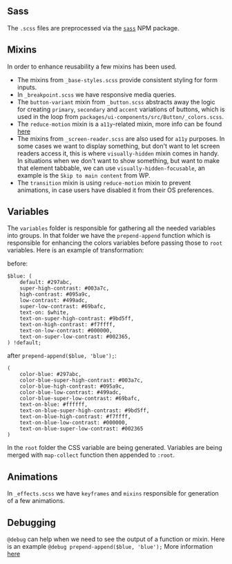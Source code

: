 ## Sass

The `.scss` files are preprocessed via the [`sass`](https://github.com/sass/dart-sass) NPM package.

## Mixins

In order to enhance reusability a few mixins has been used.

-   The mixins from `_base-styles.scss` provide consistent styling for form inputs.
-   In `_breakpoint.scss` we have responsive media queries.
-   The `button-variant` mixin from `_button.scss` abstracts away the logic for creating `primary`, `secondary` and `accent` variations of buttons, which is used in the loop from `packages/ui-components/src/Button/_colors.scss`.
-   The `reduce-motion` mixin is a `a11y`-related mixin, more info can be found [here](https://a11y-101.com/development/reduced-motion)
-   The mixins from `_screen-reader.scss` are also used for `a11y` purposes. In some cases we want to display something, but don't want to let screen readers access it, this is where `visually-hidden` mixin comes in handy. In situations when we don't want to show something, but want to make that element tabbable, we can use `visually-hidden-focusable`, an example is the `Skip to main content` from WP.
-   The `transition` mixin is using `reduce-motion` mixin to prevent animations, in case users have disabled it from their OS preferences.

## Variables

The `variables` folder is responsible for gathering all the needed variables into groups. In that folder we have the `prepend-append` function which is responsible for enhancing the colors variables before passing those to `root` variables.
Here is an example of transformation:

before:

```
$blue: (
	default: #297abc,
	super-high-contrast: #003a7c,
	high-contrast: #095a9c,
	low-contrast: #499adc,
	super-low-contrast: #69bafc,
	text-on: $white,
	text-on-super-high-contrast: #9bd5ff,
	text-on-high-contrast: #f7ffff,
	text-on-low-contrast: #000000,
	text-on-super-low-contrast: #002365,
) !default;
```

after `prepend-append($blue, 'blue');`:

```
(
    color-blue: #297abc,
    color-blue-super-high-contrast: #003a7c,
    color-blue-high-contrast: #095a9c,
    color-blue-low-contrast: #499adc,
    color-blue-super-low-contrast: #69bafc,
    text-on-blue: #ffffff,
    text-on-blue-super-high-contrast: #9bd5ff,
    text-on-blue-high-contrast: #f7ffff,
    text-on-blue-low-contrast: #000000,
    text-on-blue-super-low-contrast: #002365
)
```

In the `root` folder the CSS variable are being generated. Variables are being merged with `map-collect` function then appended to `:root`.

## Animations

In `_effects.scss` we have `keyframes` and `mixins` responsible for generation of a few animations.

## Debugging

`@debug` can help when we need to see the output of a function or mixin.
Here is an example `@debug prepend-append($blue, 'blue');`
More information [here](https://sass-lang.com/documentation/at-rules/debug)
